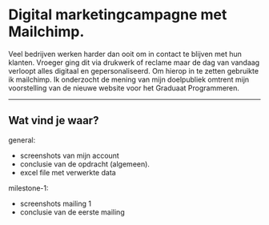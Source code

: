 # Digital marketingcampagne met Mailchimp.

Veel bedrijven werken harder dan ooit om in contact te blijven met hun klanten. Vroeger ging dit via drukwerk of reclame maar de dag van vandaag verloopt alles digitaal en gepersonaliseerd. Om hierop in te zetten gebruikte ik mailchimp. Ik onderzocht de mening van mijn doelpubliek omtrent mijn voorstelling van de nieuwe website voor het Graduaat Programmeren.

---


## Wat vind je waar?

general:
   * screenshots van mijn account
   * conclusie van de opdracht (algemeen).
   * excel file met verwerkte data

milestone-1:
   * screenshots mailing 1
   * conclusie van de eerste mailing
